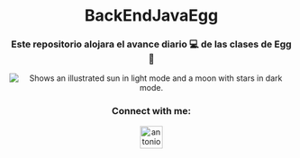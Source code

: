 <h1 align="center">BackEndJavaEgg</h1>
<h3 align="center">Este repositorio alojara el avance diario 💻 de las clases de Egg 🥚</h3>

<p align="center">
  <picture >
    <source media="(prefers-color-scheme: dark)" srcset="https://vincularlatam.com/zipsydro/Logo-EGG.png" >
    <source media="(prefers-color-scheme: light)" srcset="https://vincularlatam.com/zipsydro/Logo-EGG.png" >
    <img alt="Shows an illustrated sun in light mode and a moon with stars in dark mode." src="https://vincularlatam.com/zipsydro/Logo-EGG.png">
  </picture>
</p>
<h3 align="center">Connect with me:</h3>
<p align="center" dir="auto">
<a href="https://www.linkedin.com/in/antonioluduenabereziuk/"><img align="center" src="https://user-images.githubusercontent.com/83146564/134292366-61b21a2b-d31c-4b98-921c-1b12c6a09aa8.png" alt="antonio'ludueña'bereziuk" height="40" width="40" style="max-width: 100%;"></a>
</p>
